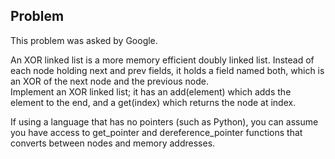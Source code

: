 Problem
-------

This problem was asked by Google.

An XOR linked list is a more memory efficient doubly linked list.
Instead of each node holding next and prev fields, it holds a field named both, which is an XOR of the next node and the previous node.  
Implement an XOR linked list; it has an add(element) which adds the element to the end,
and a get(index) which returns the node at index.

If using a language that has no pointers (such as Python), you can assume you have access to get_pointer and dereference_pointer functions that converts between nodes and memory addresses.
